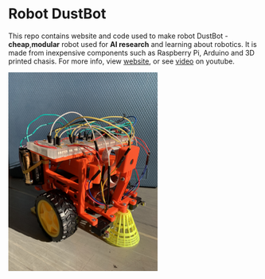 # Robot DustBot

This repo contains website and code used to make robot DustBot - **cheap**,**modular** robot used for **AI research** and learning about robotics.
It is made from inexpensive components such as Raspberry Pi, Arduino and 3D printed chasis.
For more info, view [website](https://martinerk0.github.io/dustbot/), or see [video](https://www.youtube.com/watch?v=c6rpKZGmOfw) on youtube.

<img src="./images/front.JPG" alt="drawing" height="400" width="300" style="vertical-align:middle"/>
